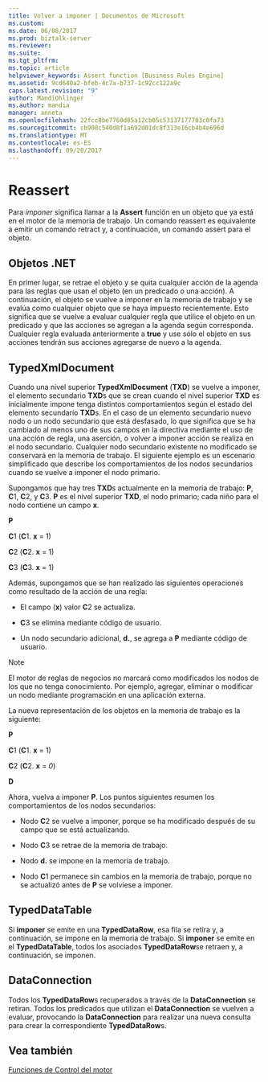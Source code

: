 ```yaml
---
title: Volver a imponer | Documentos de Microsoft
ms.custom: 
ms.date: 06/08/2017
ms.prod: biztalk-server
ms.reviewer: 
ms.suite: 
ms.tgt_pltfrm: 
ms.topic: article
helpviewer_keywords: Assert function [Business Rules Engine]
ms.assetid: 9cd640a2-bfeb-4c7a-b737-1c92cc122a9c
caps.latest.revision: "9"
author: MandiOhlinger
ms.author: mandia
manager: anneta
ms.openlocfilehash: 22fcc8be7760d85a12cb05c53137177703c0fa73
ms.sourcegitcommit: cb908c540d8f1a692d01dc8f313e16cb4b4e696d
ms.translationtype: MT
ms.contentlocale: es-ES
ms.lasthandoff: 09/20/2017
---
```

# <a name="reassert"></a>Reassert
Para *imponer* significa llamar a la **Assert** función en un objeto que ya está en el motor de la memoria de trabajo. Un comando reassert es equivalente a emitir un comando retract y, a continuación, un comando assert para el objeto.  
  
## <a name="net-objects"></a>Objetos .NET  
 En primer lugar, se retrae el objeto y se quita cualquier acción de la agenda para las reglas que usan el objeto (en un predicado o una acción). A continuación, el objeto se vuelve a imponer en la memoria de trabajo y se evalúa como cualquier objeto que se haya impuesto recientemente. Esto significa que se vuelve a evaluar cualquier regla que utilice el objeto en un predicado y que las acciones se agregan a la agenda según corresponda. Cualquier regla evaluada anteriormente a **true** y use sólo el objeto en sus acciones tendrán sus acciones agregarse de nuevo a la agenda.  
  
## <a name="typedxmldocument"></a>TypedXmlDocument  
 Cuando una nivel superior **TypedXmlDocument** (**TXD**) se vuelve a imponer, el elemento secundario **TXD**s que se crean cuando el nivel superior **TXD** es inicialmente impone tenga distintos comportamientos según el estado del elemento secundario **TXD**s. En el caso de un elemento secundario nuevo nodo o un nodo secundario que está desfasado, lo que significa que se ha cambiado al menos uno de sus campos en la directiva mediante el uso de una acción de regla, una aserción, o volver a imponer acción se realiza en el nodo secundario. Cualquier nodo secundario existente no modificado se conservará en la memoria de trabajo. El siguiente ejemplo es un escenario simplificado que describe los comportamientos de los nodos secundarios cuando se vuelve a imponer el nodo primario.  
  
 Supongamos que hay tres **TXD**s actualmente en la memoria de trabajo: **P**, **C**1, **C**2, y **C**3. **P** es el nivel superior **TXD**, el nodo primario; cada niño para el nodo contiene un campo **x**.  
  
 **P**  
  
 **C**1 (**C**1. **x** = 1)  
  
 **C**2 (**C**2. **x** = 1)  
  
 **C**3 (**C**3. **x** = 1)  
  
 Además, supongamos que se han realizado las siguientes operaciones como resultado de la acción de una regla:  
  
-   El campo (**x**) valor **C**2 se actualiza.  
  
-   **C**3 se elimina mediante código de usuario.  
  
-   Un nodo secundario adicional, **d.**, se agrega a **P** mediante código de usuario.  
  
> [!NOTE]
>  El motor de reglas de negocios no marcará como modificados los nodos de los que no tenga conocimiento. Por ejemplo, agregar, eliminar o modificar un nodo mediante programación en una aplicación externa.  
  
 La nueva representación de los objetos en la memoria de trabajo es la siguiente:  
  
 **P**  
  
 **C**1 (**C**1. **x** = 1)  
  
 **C**2 (**C**2. **x** = *0*)  
  
 **D**  
  
 Ahora, vuelva a imponer **P**. Los puntos siguientes resumen los comportamientos de los nodos secundarios:  
  
-   Nodo **C**2 se vuelve a imponer, porque se ha modificado después de su campo que se está actualizando.  
  
-   Nodo **C**3 se retrae de la memoria de trabajo.  
  
-   Nodo **d.** se impone en la memoria de trabajo.  
  
-   Nodo **C**1 permanece sin cambios en la memoria de trabajo, porque no se actualizó antes de **P** se volviese a imponer.  
  
## <a name="typeddatatable"></a>TypedDataTable  
 Si **imponer** se emite en una **TypedDataRow**, esa fila se retira y, a continuación, se impone en la memoria de trabajo. Si **imponer** se emite en el **TypedDataTable**, todos los asociados **TypedDataRow**se retraen y, a continuación, se imponen.  
  
## <a name="dataconnection"></a>DataConnection  
 Todos los **TypedDataRow**s recuperados a través de la **DataConnection** se retiran. Todos los predicados que utilizan el **DataConnection** se vuelven a evaluar, provocando la **DataConnection** para realizar una nueva consulta para crear la correspondiente **TypedDataRow**s.  
  
## <a name="see-also"></a>Vea también  
 [Funciones de Control del motor](../core/engine-control-functions.md)